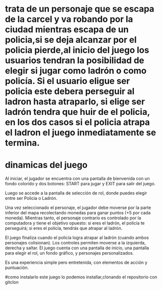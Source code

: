 # trata de un personaje que se escapa de la carcel y va robando por la ciudad mientras escapa de un policia,si se deja alcanzar por el policia pierde,al inicio del juego los usuarios tendran la posibilidad de elegir si jugar como ladrón o como policía. Si el usuario eligue ser policia este debera perseguir al ladron hasta atraparlo, si elige ser ladrón tendra que huir de el policia, en los dos casos si el policia atrapa el ladron el juego inmediatamente se termina. 


# dinamicas del juego 
Al iniciar, el jugador se encuentra con una pantalla de bienvenida con un fondo colorido y dos botones: START para jugar y EXIT para salir del juego. 

Luego se accede a la pantalla de selección de rol, donde puedes elegir entre ser Policía o Ladrón. 

Una vez seleccionado el personaje, el jugador debe moverse por la parte inferior del mapa recolectando monedas para ganar puntos (+5 por cada moneda). Mientras tanto, el personaje contrario es controlado por la computadora y tiene el objetivo opuesto: si eres el ladrón, el policía te perseguirá; si eres el policía, tendrás que atrapar al ladrón.

El juego finaliza cuando el policía logra atrapar al ladrón (cuando ambos personajes colisionan). Los controles permiten moverse a la izquierda, derecha y saltar. El juego cuenta con una pantalla de inicio, una pantalla para elegir el rol, un fondo gráfico, y personajes personalizados.

Es una experiencia simple pero entretenida, con elementos de acción y puntuación. 

#como instalarlo 
este juego lo podemos installar,clonando el repositorio con gitclon




